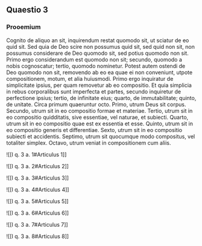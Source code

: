 ## Quaestio 3

### Prooemium

Cognito de aliquo an sit, inquirendum restat quomodo sit, ut sciatur de eo quid sit. Sed quia de Deo scire non possumus quid sit, sed quid non sit, non possumus considerare de Deo quomodo sit, sed potius quomodo non sit. Primo ergo considerandum est quomodo non sit; secundo, quomodo a nobis cognoscatur; tertio, quomodo nominetur. Potest autem ostendi de Deo quomodo non sit, removendo ab eo ea quae ei non conveniunt, utpote compositionem, motum, et alia huiusmodi. Primo ergo inquiratur de simplicitate ipsius, per quam removetur ab eo compositio. Et quia simplicia in rebus corporalibus sunt imperfecta et partes, secundo inquiretur de perfectione ipsius; tertio, de infinitate eius; quarto, de immutabilitate; quinto, de unitate. Circa primum quaeruntur octo. Primo, utrum Deus sit corpus. Secundo, utrum sit in eo compositio formae et materiae. Tertio, utrum sit in eo compositio quidditatis, sive essentiae, vel naturae, et subiecti. Quarto, utrum sit in eo compositio quae est ex essentia et esse. Quinto, utrum sit in eo compositio generis et differentiae. Sexto, utrum sit in eo compositio subiecti et accidentis. Septimo, utrum sit quocumque modo compositus, vel totaliter simplex. Octavo, utrum veniat in compositionem cum aliis.

![[I q. 3 a. 1#Articulus 1]]

![[I q. 3 a. 2#Articulus 2]]

![[I q. 3 a. 3#Articulus 3]]

![[I q. 3 a. 4#Articulus 4]]

![[I q. 3 a. 5#Articulus 5]]

![[I q. 3 a. 6#Articulus 6]]

![[I q. 3 a. 7#Articulus 7]]

![[I q. 3 a. 8#Articulus 8]]

